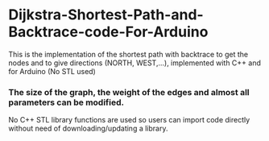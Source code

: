# Dijkstra-Shortest-Path-and-Backtrace-code-For-Arduino
This is the implementation of the shortest path with backtrace to get the nodes and to give directions (NORTH, WEST,...), implemented with C++ and for Arduino (No STL used)

### The size of the graph, the weight of the edges and almost all parameters can be modified.
No C++ STL library functions are used so users can import code directly without need of downloading/updating a library.

